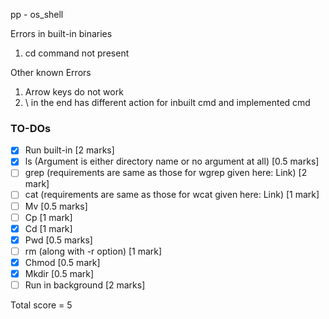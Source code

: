 pp - os_shell

Errors in built-in binaries
1. cd command not present

Other known Errors
1. Arrow keys do not work
2. \ in the end has different action for inbuilt cmd and implemented cmd

### TO-DOs
- [x] Run built-in [2 marks]
- [x] ls (Argument is either directory name or no argument at all) [0.5 marks] 
- [ ] grep (requirements are same as those for wgrep given here: Link) [2 mark]
- [ ] cat (requirements are same as those for wcat given here: Link) [1 mark]
- [ ] Mv [0.5 marks]
- [ ] Cp [1 mark]
- [x] Cd [1 mark]
- [x] Pwd [0.5 marks]
- [ ] rm (along with -r option) [1 mark]
- [x] Chmod [0.5 mark]
- [x] Mkdir [0.5 mark]
- [ ] Run in background [2 marks]

Total score = 5